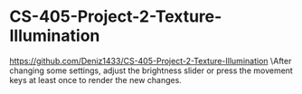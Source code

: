 # CS-405-Project-2-Texture-Illumination
https://github.com/Deniz1433/CS-405-Project-2-Texture-Illumination
\After changing some settings, adjust the brightness slider or press the movement keys at least once to render the new changes.
